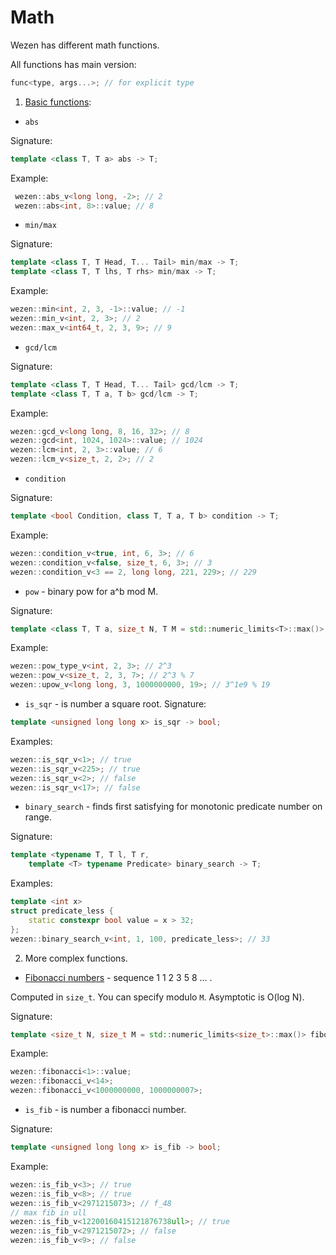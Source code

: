 # Math
Wezen has different math functions.

All functions has main version:
```cpp
func<type, args...>; // for explicit type
```

1. [Basic functions](https://github.com/dasfex/wezen/blob/trunk/includes/math/math_basics.hpp):
+ ```abs```

Signature:
```cpp
template <class T, T a> abs -> T;
```

Example:
```cpp
 wezen::abs_v<long long, -2>; // 2
 wezen::abs<int, 8>::value; // 8
```

+ ```min/max```

Signature:
```cpp
template <class T, T Head, T... Tail> min/max -> T;
template <class T, T lhs, T rhs> min/max -> T;
```

Example:
```cpp
wezen::min<int, 2, 3, -1>::value; // -1
wezen::min_v<int, 2, 3>; // 2
wezen::max_v<int64_t, 2, 3, 9>; // 9
```

+ ```gcd/lcm```

Signature:
```cpp
template <class T, T Head, T... Tail> gcd/lcm -> T;
template <class T, T a, T b> gcd/lcm -> T;
```

Example:
```cpp
wezen::gcd_v<long long, 8, 16, 32>; // 8
wezen::gcd<int, 1024, 1024>::value; // 1024
wezen::lcm<int, 2, 3>::value; // 6
wezen::lcm_v<size_t, 2, 2>; // 2
```

+ ```condition```

Signature:
```cpp
template <bool Condition, class T, T a, T b> condition -> T;
```

Example:
```cpp
wezen::condition_v<true, int, 6, 3>; // 6
wezen::condition_v<false, size_t, 6, 3>; // 3
wezen::condition_v<3 == 2, long long, 221, 229>; // 229
```

+ ```pow``` - binary pow for a^b mod M.

Signature:
```cpp
template <class T, T a, size_t N, T M = std::numeric_limits<T>::max()> pow -> T;
```

Example:
```cpp
wezen::pow_type_v<int, 2, 3>; // 2^3
wezen::pow_v<size_t, 2, 3, 7>; // 2^3 % 7
wezen::upow_v<long long, 3, 1000000000, 19>; // 3^1e9 % 19 
```

+ ```is_sqr``` - is number a square root.
Signature:
```cpp
template <unsigned long long x> is_sqr -> bool;
```

Examples:
```cpp
wezen::is_sqr_v<1>; // true
wezen::is_sqr_v<225>; // true
wezen::is_sqr_v<2>; // false
wezen::is_sqr_v<17>; // false
```

+ ```binary_search``` - finds first satisfying for monotonic 
predicate number on range.

Signature:
```cpp
template <typename T, T l, T r, 
    template <T> typename Predicate> binary_search -> T;
```

Examples:
```cpp
template <int x>
struct predicate_less {
    static constexpr bool value = x > 32;
};
wezen::binary_search_v<int, 1, 100, predicate_less>; // 33
```

2. More complex functions.

+ [Fibonacci numbers](
https://github.com/dasfex/wezen/blob/trunk/includes/math/fib.hpp
) - sequence 1 1 2 3 5 8 ... .

Computed in ```size_t```. You can specify modulo ```M```.
Asymptotic is O(log N). 

Signature:
```cpp
template <size_t N, size_t M = std::numeric_limits<size_t>::max()> fibonacci -> size_t;
```

Example:
```cpp
wezen::fibonacci<1>::value;
wezen::fibonacci_v<14>;
wezen::fibonacci_v<1000000000, 1000000007>;
```

+ ```is_fib``` - is number a fibonacci number.

Signature:
```cpp
template <unsigned long long x> is_fib -> bool;
```
Example:
```cpp
wezen::is_fib_v<3>; // true
wezen::is_fib_v<8>; // true
wezen::is_fib_v<2971215073>; // f_48
// max fib in ull
wezen::is_fib_v<12200160415121876738ull>; // true 
wezen::is_fib_v<2971215072>; // false
wezen::is_fib_v<9>; // false
```
